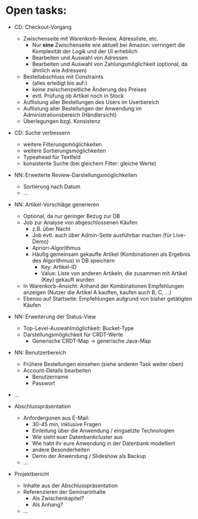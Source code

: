 Open tasks:
===========


* CD: Checkout-Vorgang
    * Zwischenseite mit Warenkorb-Review, Adressliste, etc.
        * Nur **eine** Zwischenseite wie aktuell bei Amazon: verringert die Komplexität der Logik und der UI erheblich
        * Bearbeiten und Auswahl von Adressen
        * Bearbeiten und Auswahl von Zahlungsmöglichkeit (optional, da ähnlich wie Adressen)
    * Bestellabschluss mit Constraints
        * (alles erledigt bis auf:)
        * keine zwischenzeitliche Änderung des Preises
        * evtl. Prüfung ob Artikel noch in Stock
    * Auflistung aller Bestellungen des Users im Userbereich
    * Auflistung aller Bestellungen der Anwendung im Administrationsbereich (Händlersicht)
    * Überlegungen bzgl. Konsistenz

* CD: Suche verbessern
    * weitere Filterungsmöglichkeiten
    * weitere Sortierungsmöglichkeiten
    * Typeahead für Textfeld
    * konsistente Suche (bei gleichem Filter: gleiche Werte)

* NN: Erweiterte Review-Darstellungsmöglichkeiten
    * Sortierung nach Datum
    * ...

* NN: Artikel-Vorschläge generieren
    * Optional, da nur geringer Bezug zur DB
    * Job zur Analyse von abgeschlossenen Käufen
        * z.B. über Nacht
        * Job evtl. auch über Admin-Seite ausführbar machen (für Live-Demo)
        * Apriori-Algorithmus
        * Häufig gemeinsam gekaufte Artikel (Kombinationen als Ergebnis des Algorithmus) in DB speichern
            * Key: Artikel-ID
            * Value: Liste von anderen Artikeln, die zusammen mit Artikel (Key) gekauft wurden
    * In Warenkorb-Ansicht: Anhand der Kombinationen Empfehlungen anzeigen (Nutzer die Artikel A kauften, kaufen auch B, C, ...)
    * Ebenso auf Startseite: Empfehlungen aufgrund von bisher getätigten Käufen

* NN: Erweiterung der Status-View
    * Top-Level-Auswahlmöglichkeit: Bucket-Type
    * Darstellungsmöglichkeit für CRDT-Werte
        * Generische CRDT-Map -> generische Java-Map

* NN: Benutzerbereich
    * Frühere Bestellungen einsehen (siehe anderen Task weiter oben)
    * Account-Details bearbeiten
        * Benutzername
        * Passwort

* ...

* Abschlusspräsentation
    * Anfordergunen aus E-Mail:
        * 30-45 min, inklusive Fragen
        * Einleitung über die Anwendung / eingsetzte Technologien
        * Wie sieht euer Datenbankcluster aus
        * Wie habt ihr eure Anwendung in der Datenbank modelliert
        * andere Besonderheiten
        * Demo der Anwendung / Slideshow als Backup
    * ...

* Projektbericht
    * Inhalte aus der Abschlusspräsentation
    * Referenzieren der Seminarinhalte
        * Als Zwischenkapitel?
        * Als Anhang?
    * ...